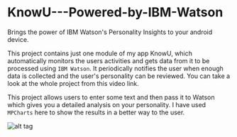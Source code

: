 # KnowU---Powered-by-IBM-Watson
Brings the power of IBM Watson's Personality Insights to your android device.

This project contains just one module of my app KnowU, which automatically monitors the users activities and gets data from it to be processed using `IBM Watson`. It periodically notifies the user when enough data is collected and the user's personality can be reviewed.
You can take a look at the whole project from this video link.

This project allows users to enter some text and then pass it to Watson which gives you a detailed analysis on your personality. I have used `MPCharts` here to show the results in a better way to the user.

![alt tag](https://github.com/virtual46/KnowU---Powered-by-IBM-Watson/blob/master/knowu_demo.gif)




